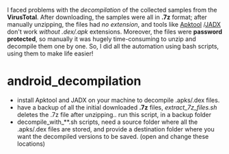 I faced problems with the *decompilation* of the collected samples from the  **VirusTotal**. After downloading, the samples were all in __.7z__ format; after manually unzipping, the files had *no extension*, and tools like [Apktool](https://apktool.org/) /[JADX](https://github.com/skylot/jadx) don't work *without .dex/.apk* extensions. Moreover, the files were **password protected**, so manually it was hugely time-consuming to unzip and decompile them one by one. So, I did all the automation using bash scripts, using them to make life easier!

# android_decompilation
- install Apktool and JADX on your machine to decompile .apks/.dex files.
- have a backup of all the initial downloaded **.7z** files, *extract_7z_files.sh* deletes the .7z file after unzipping.. run this script, in a backup folder
- decompile_with_**.sh scripts, need a source folder where all the .apks/.dex files are stored, and provide a destination folder where you want the decompiled versions to be saved. (open and change these locations)
